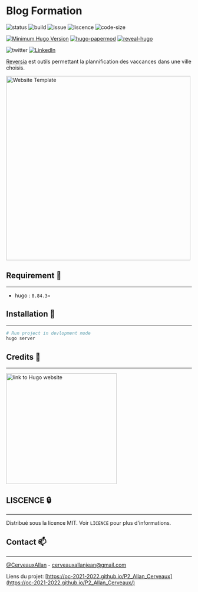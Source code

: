 # Blog Formation

![status](https://img.shields.io/website?url=https%3A%2F%2Foc-2021-2022.github.io%2Fblog%2F)
![build](https://github.com/oc-2021-2022/blog/actions/workflows/gh-pages.yml/badge.svg)
![issue](https://img.shields.io/github/issues/oc-2021-2022/blog)
![liscence](https://img.shields.io/github/license/oc-2021-2022/blog)
![code-size](https://img.shields.io/github/languages/code-size/oc-2021-2022/blog)

[![Minimum Hugo Version](https://img.shields.io/static/v1?label=min-HUGO-version&message=0.82.0&color=blue&logo=hugo)](https://github.com/gohugoio/hugo/releases/tag/v0.82.0)
[![hugo-papermod](https://img.shields.io/badge/Hugo--Themes-@PaperMod-blue)](https://themes.gohugo.io/hugo-papermod/) [![reveal-hugo](https://img.shields.io/badge/Hugo--Themes-@reveal--hugo-blue)](https://themes.gohugo.io/reveal-hugo/)

![twitter](https://img.shields.io/twitter/url?style=social&url=https%3A%2F%2Ftwitter.com%2FCerveauxAllan)
[![LinkedIn](https://img.shields.io/badge/LinkedIn-0077B5?style=for-the-badge&logo=linkedin&logoColor=white&style=flat-square)](https://www.linkedin.com/in/allancerveaux/)

[Reversia](https://oc-2021-2022.github.io/blog/) est outils permettant la plannification des vaccances dans une ville choisis.

<img src="./maquettes/Desktop.png" alt="Website Template" width=500 />

## Requirement 🧰 
___
- hugo : `0.84.3>`

## Installation 🚀
___
```bash
# Run project in devlopment mode
hugo server 

```

## Credits 📜
___
<a href="https://gohugo.io/"><img src="https://d33wubrfki0l68.cloudfront.net/c38c7334cc3f23585738e40334284fddcaf03d5e/2e17c/images/hugo-logo-wide.svg" alt="link to Hugo website" width=300 /></a>

## LISCENCE 🔒
___
Distribué sous la licence MIT. Voir `LICENCE` pour plus d'informations.

## Contact 📫
___
[@CerveauxAllan]("https://twitter.com/CerveauxAllan") - [cerveauxallanjean@gmail.com]("cerveauxallanjean@gmail.com")

Liens du projet: [https://oc-2021-2022.github.io/P2_Allan_Cerveaux](https://oc-2021-2022.github.io/P2_Allan_Cerveaux/)
